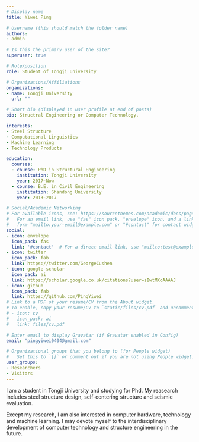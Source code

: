 ```yaml
---
# Display name
title: Yiwei Ping

# Username (this should match the folder name)
authors:
- admin

# Is this the primary user of the site?
superuser: true

# Role/position
role: Student of Tongji University

# Organizations/Affiliations
organizations:
- name: Tongji University
  url: ""

# Short bio (displayed in user profile at end of posts)
bio: Structral Engineering or Computer Technology.

interests:
- Steel Structure
- Computational Linguistics
- Machine Learning
- Technology Products

education:
  courses:
  - course: PhD in Structural Engineering
    institution: Tongji University
    year: 2017~Now
  - course: B.E. in Civil Engineering
    institution: Shandong University
    year: 2013~2017

# Social/Academic Networking
# For available icons, see: https://sourcethemes.com/academic/docs/page-builder/#icons
#   For an email link, use "fas" icon pack, "envelope" icon, and a link in the
#   form "mailto:your-email@example.com" or "#contact" for contact widget.
social:
- icon: envelope
  icon_pack: fas
  link: '#contact'  # For a direct email link, use "mailto:test@example.org".
- icon: twitter
  icon_pack: fab
  link: https://twitter.com/GeorgeCushen
- icon: google-scholar
  icon_pack: ai
  link: https://scholar.google.co.uk/citations?user=sIwtMXoAAAAJ
- icon: github
  icon_pack: fab
  link: https://github.com/PingYiwei
# Link to a PDF of your resume/CV from the About widget.
# To enable, copy your resume/CV to `static/files/cv.pdf` and uncomment the lines below.
# - icon: cv
#   icon_pack: ai
#   link: files/cv.pdf

# Enter email to display Gravatar (if Gravatar enabled in Config)
email: "pingyiwei0404@gmail.com"

# Organizational groups that you belong to (for People widget)
#   Set this to `[]` or comment out if you are not using People widget.
user_groups:
- Researchers
- Visitors
---
```


I am a student in Tongji University and studying for Phd. My reasearch includes steel structure design, self-centering structure and seismic evaluation.

Except my research, I am also interested in computer hardware, technology and machine learning. I may devote myself to the interdisciplinary development of computer technology and structure engineering in the future.
